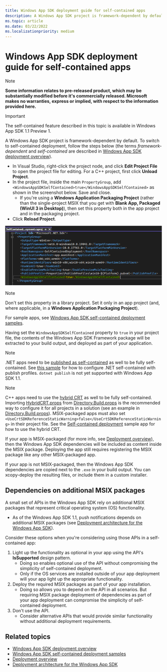 ```yaml
---
title: Windows App SDK deployment guide for self-contained apps
description: A Windows App SDK project is framework-dependent by default. To switch to self-contained deployment, follow the steps in this article (the terms *framework-dependent* and *self-contained* are described in [Windows App SDK deployment overview](../deploy-overview.md)).
ms.topic: article
ms.date: 03/22/2022
ms.localizationpriority: medium
---
```


# Windows App SDK deployment guide for self-contained apps

> [!NOTE]
> **Some information relates to pre-released product, which may be substantially modified before it's commercially released. Microsoft makes no warranties, express or implied, with respect to the information provided here.**

> [!IMPORTANT]
> The self-contained feature described in this topic is available in Windows App SDK 1.1 Preview 1.

A Windows App SDK project is framework-dependent by default. To switch to self-contained deployment, follow the steps below (the terms *framework-dependent* and *self-contained* are described in [Windows App SDK deployment overview](../deploy-overview.md)).

* In Visual Studio, right-click the project node, and click **Edit Project File** to open the project file for editing. For a C++ project, first click **Unload Project**.
* In the project file, inside the main `PropertyGroup`, add `<WindowsAppSDKSelfContained>true</WindowsAppSDKSelfContained>` as shown in the screenshot below. Save and close.
    * If you're using a **Windows Application Packaging Project** (rather than the single-project MSIX that you get with **Blank App, Packaged (WinUI 3 in Desktop)**), then set this property both in the app project and in the packaging project.
* Click **Reload Project**.

![Screenshot showing the WindowsAppSDKSelfContained property set in a project file.](../../images/winappsdk-self-contained.png)

> [!NOTE]
> Don't set this property in a library project. Set it only in an app project (and, where applicable, in a **Windows Application Packaging Project**).

For sample apps, see [Windows App SDK self-contained deployment samples](https://github.com/microsoft/WindowsAppSDK-Samples/tree/mikebattista/selfcontained/Samples/SelfContainedDeployment).

Having set the `WindowsAppSDKSelfContained` property to `true` in your project file, the contents of the Windows App SDK Framework package will be extracted to your build output, and deployed as part of your application.

> [!NOTE]
> .NET apps need to be [published as self-contained](/dotnet/core/deploying/#publish-self-contained) as well to be fully self-contained. See [this sample](https://github.com/microsoft/WindowsAppSDK-Samples/blob/f1a30c2524c785739fee842d02a1ea15c1362f8f/Samples/SelfContainedDeployment/cs-winui-unpackaged/SelfContainedDeployment.csproj#L12) for how to configure .NET self-contained with publish profiles. `dotnet publish` is not yet supported with Windows App SDK 1.1.

> [!NOTE]
> C++ apps need to use the [hybrid CRT](https://github.com/microsoft/WindowsAppSDK/blob/main/docs/Coding-Guidelines/HybridCRT.md#what-is-the-hybrid-crt) as well to be fully self-contained. Importing [HybridCRT.props](https://github.com/microsoft/WindowsAppSDK/blob/main/HybridCRT.props) from [Directory.Build.props](/visualstudio/msbuild/customize-your-build#directorybuildprops-and-directorybuildtargets) is the recommended way to configure it for all projects in a solution (see an example in [Directory.Build.props](https://github.com/microsoft/WindowsAppSDK-Samples/blob/43404afcc4e72294b3e2706d2eff12418dbb815a/Samples/SelfContainedDeployment/cpp-winui-unpackaged/Directory.Build.props#L3)). MSIX-packaged apps must also set `<UseCrtSDKReferenceStaticWarning>false</UseCrtSDKReferenceStaticWarning>` in their project file. See the [Self-contained deployment](https://github.com/microsoft/WindowsAppSDK-Samples/tree/mikebattista/selfcontained/Samples/SelfContainedDeployment/cpp-winui-unpackaged) sample app for how to use the hybrid CRT.

If your app is MSIX-packaged (for more info, see [Deployment overview](/windows/apps/package-and-deploy/)), then the Windows App SDK dependencies will be included as content inside the MSIX package. Deploying the app still requires registering the MSIX package like any other MSIX-packaged app.

If your app is not MSIX-packaged, then the Windows App SDK dependencies are copied next to the `.exe` in your build output. You can xcopy-deploy the resulting files, or include them in a custom installer.

## Dependencies on additional MSIX packages

A small set of APIs in the Windows App SDK rely on additional MSIX packages that represent critical operating system (OS) functionality.

* As of the Windows App SDK 1.1, push notifications depends on additional MSIX packages (see [Deployment architecture for the Windows App SDK](/windows/apps/windows-app-sdk/deployment-architecture)).

Consider these options when you're considering using those APIs in a self-contained app:

1. Light up the functionality as optional in your app using the API's **IsSupported** design pattern.
    * Doing so enables optional use of the API without compromising the simplicity of self-contained deployment.
    * Only if the OS services are installed outside of your app deployment will your app light up the appropriate functionality.
2. Deploy the required MSIX packages as part of your app installation.
    * Doing so allows you to depend on the API in all scenarios. But requiring MSIX package deployment of dependencies as part of your app deployment can compromise the simplicity of self-contained deployment.
3. Don't use the API.
    * Consider alternative APIs that would provide similar functionality without additional deployment requirements.

## Related topics

* [Windows App SDK deployment overview](../deploy-overview.md)
* [Windows App SDK self-contained deployment samples](https://github.com/microsoft/WindowsAppSDK-Samples/tree/mikebattista/selfcontained/Samples/SelfContainedDeployment)
* [Deployment overview](/windows/apps/package-and-deploy/)
* [Deployment architecture for the Windows App SDK](/windows/apps/windows-app-sdk/deployment-architecture)
